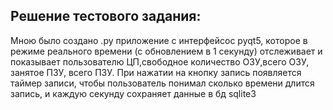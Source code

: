 ## **Решение тестового задания:**

Мною было создано .py приложение с интерфейсос pyqt5, которое в режиме реального времени (с обновлением в 1 секунду) отслеживает и показывает пользователю ЦП,свободное количество ОЗУ,всего ОЗУ, занятое ПЗУ, всего ПЗУ.
При нажатии на кнопку запись появляется таймер записи, чтобы пользователь понимал сколько времени длится запись, и каждую секунду сохраняет данные в бд sqlite3  
